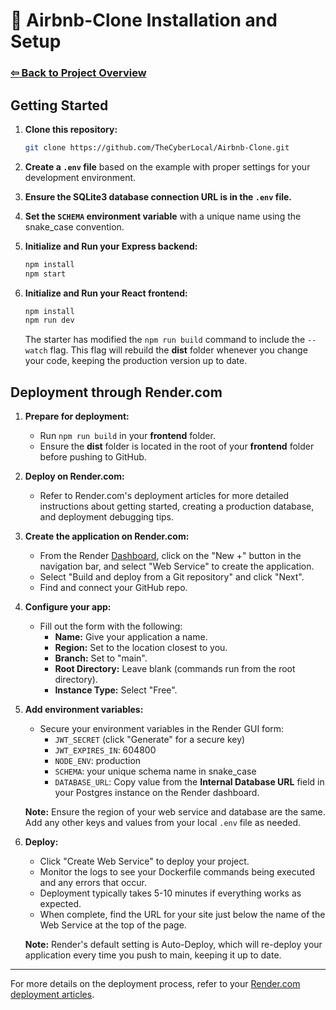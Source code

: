 # 📑 Airbnb-Clone Installation and Setup

### [⇦ Back to Project Overview](../README.md)
## Getting Started

1. **Clone this repository:**

   ```bash
   git clone https://github.com/TheCyberLocal/Airbnb-Clone.git
   ```

2. **Create a `.env` file** based on the example with proper settings for your development environment.

3. **Ensure the SQLite3 database connection URL is in the `.env` file.**

4. **Set the `SCHEMA` environment variable** with a unique name using the snake_case convention.

5. **Initialize and Run your Express backend:**

   ```bash
   npm install
   npm start
   ```

6. **Initialize and Run your React frontend:**

   ```bash
   npm install
   npm run dev
   ```

   The starter has modified the `npm run build` command to include the `--watch` flag. This flag will rebuild the **dist** folder whenever you change your code, keeping the production version up to date.

## Deployment through Render.com

1. **Prepare for deployment:**

   - Run `npm run build` in your **frontend** folder.
   - Ensure the **dist** folder is located in the root of your **frontend** folder before pushing to GitHub.

2. **Deploy on Render.com:**

   - Refer to Render.com's deployment articles for more detailed instructions about getting started, creating a production database, and deployment debugging tips.

3. **Create the application on Render.com:**

   - From the Render [Dashboard](https://dashboard.render.com/), click on the "New +" button in the navigation bar, and select "Web Service" to create the application.
   - Select "Build and deploy from a Git repository" and click "Next".
   - Find and connect your GitHub repo.

4. **Configure your app:**

   - Fill out the form with the following:
     - **Name:** Give your application a name.
     - **Region:** Set to the location closest to you.
     - **Branch:** Set to "main".
     - **Root Directory:** Leave blank (commands run from the root directory).
     - **Instance Type:** Select "Free".

5. **Add environment variables:**

   - Secure your environment variables in the Render GUI form:
     - `JWT_SECRET` (click "Generate" for a secure key)
     - `JWT_EXPIRES_IN`: 604800
     - `NODE_ENV`: production
     - `SCHEMA`: your unique schema name in snake_case
     - `DATABASE_URL`: Copy value from the **Internal Database URL** field in your Postgres instance on the Render dashboard.

   **Note:** Ensure the region of your web service and database are the same. Add any other keys and values from your local `.env` file as needed.

6. **Deploy:**

   - Click "Create Web Service" to deploy your project.
   - Monitor the logs to see your Dockerfile commands being executed and any errors that occur.
   - Deployment typically takes 5-10 minutes if everything works as expected.
   - When complete, find the URL for your site just below the name of the Web Service at the top of the page.

   **Note:** Render's default setting is Auto-Deploy, which will re-deploy your application every time you push to main, keeping it up to date.

---

For more details on the deployment process, refer to your [Render.com deployment articles](https://docs.render.com/deploys).
